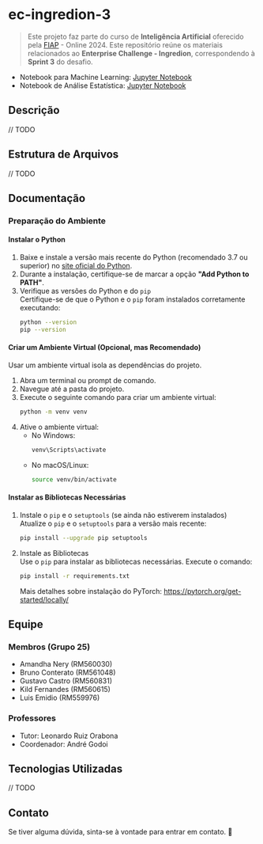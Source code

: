 # ec-ingredion-3

> Este projeto faz parte do curso de **Inteligência Artificial** oferecido pela [FIAP](https://github.com/fiap) - Online 2024. Este repositório reúne os materiais relacionados ao **Enterprise Challenge - Ingredion**, correspondendo à **Sprint 3** do desafio.

- Notebook para Machine Learning: [Jupyter Notebook](./notebooks/ml.ipynb)
- Notebook de Análise Estatística: [Jupyter Notebook](./notebooks/eda.ipynb) 

## Descrição

// TODO

## Estrutura de Arquivos

// TODO

## Documentação

### Preparação do Ambiente

#### Instalar o Python  

1. Baixe e instale a versão mais recente do Python (recomendado 3.7 ou superior) no [site oficial do Python](https://www.python.org/).  
2. Durante a instalação, certifique-se de marcar a opção **"Add Python to PATH"**.  
3. Verifique as versões do Python e do `pip`  
   Certifique-se de que o Python e o `pip` foram instalados corretamente executando:  
    ```bash
    python --version
    pip --version
    ```

#### Criar um Ambiente Virtual (Opcional, mas Recomendado)  

Usar um ambiente virtual isola as dependências do projeto.

1. Abra um terminal ou prompt de comando.  
2. Navegue até a pasta do projeto.  
3. Execute o seguinte comando para criar um ambiente virtual:  
   ```bash
   python -m venv venv
   ```  
4. Ative o ambiente virtual:  
   - No Windows:  
     ```bash
     venv\Scripts\activate
     ```  
   - No macOS/Linux:  
     ```bash
     source venv/bin/activate
     ```

#### Instalar as Bibliotecas Necessárias

1. Instale o `pip` e o `setuptools` (se ainda não estiverem instalados)  
   Atualize o `pip` e o `setuptools` para a versão mais recente:  
    ```bash
    pip install --upgrade pip setuptools
    ```  
2. Instale as Bibliotecas  
   Use o `pip` para instalar as bibliotecas necessárias. Execute o comando:  
    ```bash
    pip install -r requirements.txt
    ```
   Mais detalhes sobre instalação do PyTorch: https://pytorch.org/get-started/locally/

## Equipe

### Membros (Grupo 25)

- Amandha Nery (RM560030) 
- Bruno Conterato (RM561048)
- Gustavo Castro (RM560831)
- Kild Fernandes (RM560615)
- Luis Emidio (RM559976)

### Professores

- Tutor: Leonardo Ruiz Orabona
- Coordenador: André Godoi

## Tecnologias Utilizadas

// TODO

## Contato

Se tiver alguma dúvida, sinta-se à vontade para entrar em contato. 🚀
